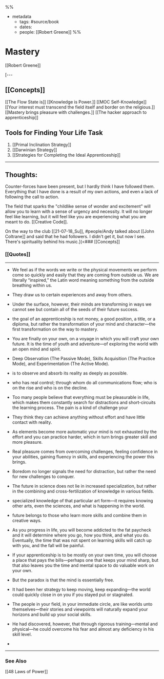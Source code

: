 %%
- metadata
	- tags: #source/book
	- dates: 
	- people: [[Robert Greene]]
%%

# Mastery
[[Robert Greene]]

[---
## [[Concepts]]

[[The Flow State is]]
[[Knowledge is Power.]]
[[MOC Self-Knowledge]]
[[Your interest must transcend the field itself and border on the religious.]]
[[Mastery brings pleasure with challenges.]]
[[The hacker approach to apprenticeship]]


## Tools for Finding Your Life Task
1. [[Primal Inclination Strategy]]
2. [[Darwinian Strategy]]
3. [[Strategies for Completing the Ideal Apprenticeship]]

----
## Thoughts:

Counter-forces have been present, but I hardly think I have followed them. Everything that I have done is a result of my own actions, and even a lack of following the call to action.

The field that sparks the "childlike sense of wonder and excitement" will allow you to learn with a sense of urgency and necessity. It will no longer feel like learning, but it will feel like you are experiencing what you are meant to do. [[Creative Code]]. 

On the way to the club [[21-07-18_Su]], #people/Andy talked about [[John Coltrane]] and said that he had followers. I didn't get it, but now I see. There's spirituality behind his music.](<### [[Concepts]]

### [[Quotes]]
---

- We feel as if the words we write or the physical movements we perform come so quickly and easily that they are coming from outside us. We are literally “inspired,” the Latin word meaning something from the outside breathing within us.

- They draw us to certain experiences and away from others.

- Under the surface, however, their minds are transforming in ways we cannot see but contain all of the seeds of their future success.

- the goal of an apprenticeship is not money, a good position, a title, or a diploma, but rather the transformation of your mind and character—the first transformation on the way to mastery.

- You are finally on your own, on a voyage in which you will craft your own future. It is the time of youth and adventure—of exploring the world with an open mind and spirit.

- Deep Observation (The Passive Mode), Skills Acquisition (The Practice Mode), and Experimentation (The Active Mode).

- is to observe and absorb its reality as deeply as possible.

- who has real control; through whom do all communications flow; who is on the rise and who is on the decline.

- Too many people believe that everything must be pleasurable in life, which makes them constantly search for distractions and short-circuits the learning process. The pain is a kind of challenge your

- They think they can achieve anything without effort and have little contact with reality.

- As elements become more automatic your mind is not exhausted by the effort and you can practice harder, which in turn brings greater skill and more pleasure.

- Real pleasure comes from overcoming challenges, feeling confidence in your abilities, gaining fluency in skills, and experiencing the power this brings.

- Boredom no longer signals the need for distraction, but rather the need for new challenges to conquer.

- The future in science does not lie in increased specialization, but rather in the combining and cross-fertilization of knowledge in various fields.

- specialized knowledge of that particular art form—it requires knowing other arts, even the sciences, and what is happening in the world.

- future belongs to those who learn more skills and combine them in creative ways.

- As you progress in life, you will become addicted to the fat paycheck and it will determine where you go, how you think, and what you do. Eventually, the time that was not spent on learning skills will catch up with you, and the fall will be painful.

- If your apprenticeship is to be mostly on your own time, you will choose a place that pays the bills—perhaps one that keeps your mind sharp, but that also leaves you the time and mental space to do valuable work on your own.

- But the paradox is that the mind is essentially free.

- It had been her strategy to keep moving, keep expanding—the world could quickly close in on you if you stayed put or stagnated.

- The people in your field, in your immediate circle, are like worlds unto themselves—their stories and viewpoints will naturally expand your horizons and build up your social skills.

- He had discovered, however, that through rigorous training—mental and physical—he could overcome his fear and almost any deficiency in his skill level.
- 

----
### See Also
[[48 Laws of Power]]